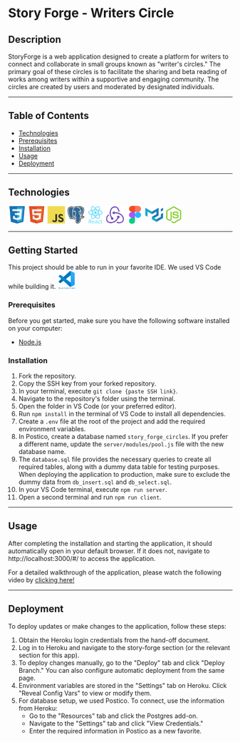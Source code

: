 # Story Forge - Writers Circle

## Description

StoryForge is a web application designed to create a platform for writers to connect and collaborate in small groups known as "writer's circles." The primary goal of these circles is to facilitate the sharing and beta reading of works among writers within a supportive and engaging community. The circles are created by users and moderated by designated individuals.

---
## Table of Contents
- [Technologies](#technologies)
- [Prerequisites](#prerequisites)
- [Installation](#installation)
- [Usage](#usage)
- [Deployment](#deployment)
    
---
## Technologies

<a href="https://www.w3schools.com/w3css/defaulT.asp"><img src="https://raw.githubusercontent.com/devicons/devicon/master/icons/css3/css3-original.svg" height="40px" width="40px" /></a>
<a href="https://www.w3schools.com/html/"><img src="https://raw.githubusercontent.com/devicons/devicon/master/icons/html5/html5-original.svg" height="40px" width="40px" /></a>
<a href="https://www.w3schools.com/js/default.asp"><img src="https://raw.githubusercontent.com/devicons/devicon/master/icons/javascript/javascript-original.svg" height="40px" width="40px" /></a>
<a href="https://www.postgresql.org/"><img src="https://raw.githubusercontent.com/devicons/devicon/master/icons/postgresql/postgresql-original.svg" height="40px" width="40px" /></a>
<a href="https://reactjs.org/"><img src="https://raw.githubusercontent.com/devicons/devicon/master/icons/react/react-original-wordmark.svg" height="40px" width="40px" /></a>
<a href="https://redux.js.org/"><img src="https://raw.githubusercontent.com/devicons/devicon/master/icons/redux/redux-original.svg" height="40px" width="40px" /></a>
<a href="https://www.figma.com/?fuid="><img src="https://raw.githubusercontent.com/devicons/devicon/master/icons/figma/figma-original.svg" height="40px" width="40px" /></a>
<a href="https://material-ui.com/"><img src="https://raw.githubusercontent.com/devicons/devicon/master/icons/materialui/materialui-original.svg" height="40px" width="40px" /></a>
<a href="https://nodejs.org/en/"><img src="https://raw.githubusercontent.com/devicons/devicon/master/icons/nodejs/nodejs-plain.svg" height="40px" width="40px" /></a>

---
## Getting Started

This project should be able to run in your favorite IDE. We used VS Code while building it.
<a href="https://code.visualstudio.com/"><img src="https://raw.githubusercontent.com/devicons/devicon/master/icons/vscode/vscode-original-wordmark.svg" height="40px" width="40px" /></a>


### Prerequisites
Before you get started, make sure you have the following software installed on your computer:

- [Node.js](https://nodejs.org/en/)

### Installation

1. Fork the repository.
1. Copy the SSH key from your forked repository.
1. In your terminal, execute `git clone {paste SSH link}`.
1. Navigate to the repository's folder using the terminal.
1. Open the folder in VS Code (or your preferred editor).
1. Run `npm install` in the terminal of VS Code to install all dependencies.
1. Create a `.env` file at the root of the project and add the required environment variables.
1. In Postico, create a database named `story_forge_circles`. If you prefer a different name, update the `server/modules/pool.js` file with the new database name.
1. The `database.sql` file provides the necessary queries to create all required tables, along with a dummy data table for testing purposes. When deploying the application to production, make sure to exclude the dummy data from `db_insert.sql` and `db_select.sql`.
1. In your VS Code terminal, execute `npm run server`.
1. Open a second terminal and run `npm run client`.
---
## Usage

After completing the installation and starting the application, it should automatically open in your default browser. If it does not, navigate to http://localhost:3000/#/ to access the application.

For a detailed walkthrough of the application, please watch the following video by [clicking here!](https://www.loom.com/share/69146fad6fce45c4a8d3cffb9f866489)

---
## Deployment
To deploy updates or make changes to the application, follow these steps:

1. Obtain the Heroku login credentials from the hand-off document.
1. Log in to Heroku and navigate to the story-forge section (or the relevant section for this app).
1. To deploy changes manually, go to the "Deploy" tab and click "Deploy Branch." You can also configure automatic deployment from the same page.
1. Environment variables are stored in the "Settings" tab on Heroku. Click "Reveal Config Vars" to view or modify them.
1. For database setup, we used Postico. To connect, use the information from Heroku:
    * Go to the "Resources" tab and click the Postgres add-on.
    * Navigate to the "Settings" tab and click "View Credentials."
    * Enter the required information in Postico as a new favorite.

